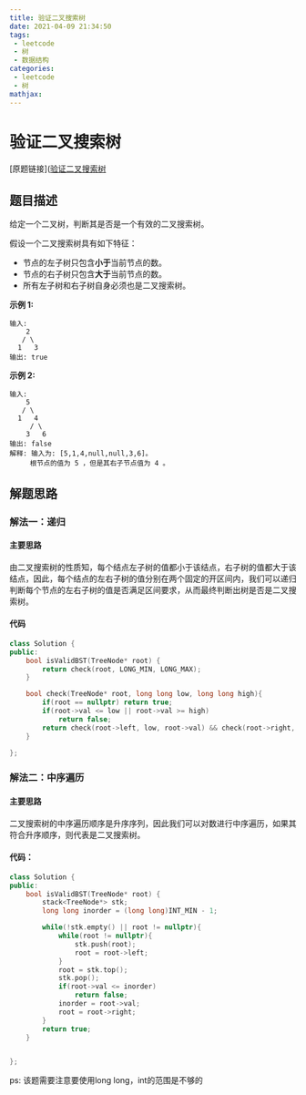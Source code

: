 ```yaml
---
title: 验证二叉搜索树
date: 2021-04-09 21:34:50
tags:
 - leetcode
 - 树
 - 数据结构
categories:
 - leetcode
 - 树
mathjax:
---
```


# 验证二叉搜索树

[原题链接]([验证二叉搜索树](https://leetcode-cn.com/problems/validate-binary-search-tree/)

## 题目描述

给定一个二叉树，判断其是否是一个有效的二叉搜索树。

假设一个二叉搜索树具有如下特征：

- 节点的左子树只包含**小于**当前节点的数。
- 节点的右子树只包含**大于**当前节点的数。
- 所有左子树和右子树自身必须也是二叉搜索树。

<!-- more -->

**示例 1:**

```
输入:
    2
   / \
  1   3
输出: true
```

**示例 2:**

```
输入:
    5
   / \
  1   4
     / \
    3   6
输出: false
解释: 输入为: [5,1,4,null,null,3,6]。
     根节点的值为 5 ，但是其右子节点值为 4 。
```

## 解题思路

### 解法一：递归

#### 主要思路

由二叉搜索树的性质知，每个结点左子树的值都小于该结点，右子树的值都大于该结点，因此，每个结点的左右子树的值分别在两个固定的开区间内，我们可以递归判断每个节点的左右子树的值是否满足区间要求，从而最终判断出树是否是二叉搜索树。

####  代码

```cpp
class Solution {
public:
    bool isValidBST(TreeNode* root) {
        return check(root, LONG_MIN, LONG_MAX);
    }

    bool check(TreeNode* root, long long low, long long high){
        if(root == nullptr) return true;
        if(root->val <= low || root->val >= high)
            return false;
        return check(root->left, low, root->val) && check(root->right, root->val, high);
    }

};
```

### 解法二：中序遍历

#### 主要思路

二叉搜索树的中序遍历顺序是升序序列，因此我们可以对数进行中序遍历，如果其符合升序顺序，则代表是二叉搜索树。

#### 代码：

```cpp
class Solution {
public:
    bool isValidBST(TreeNode* root) {
        stack<TreeNode*> stk;
        long long inorder = (long long)INT_MIN - 1;

        while(!stk.empty() || root != nullptr){
            while(root != nullptr){
                stk.push(root);
                root = root->left;
            }
            root = stk.top();
            stk.pop();
            if(root->val <= inorder)
                return false;
            inorder = root->val;
            root = root->right;
        }
        return true;
    }


};
```

ps: 该题需要注意要使用long long，int的范围是不够的